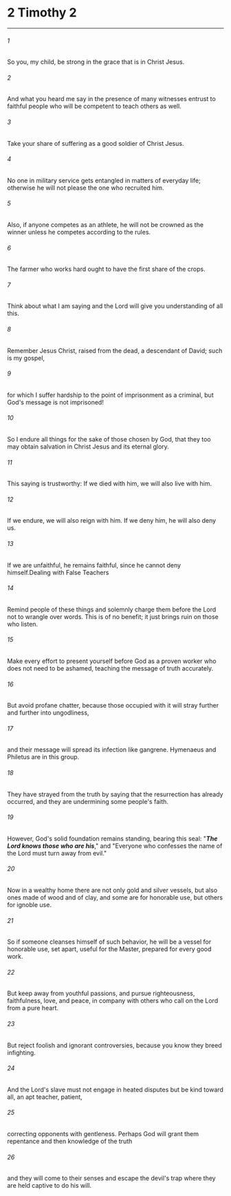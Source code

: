 # 2 Timothy 2
***



###### 1 
So you, my child, be strong in the grace that is in Christ Jesus. 

###### 2 
And what you heard me say in the presence of many witnesses entrust to faithful people who will be competent to teach others as well. 

###### 3 
Take your share of suffering as a good soldier of Christ Jesus. 

###### 4 
No one in military service gets entangled in matters of everyday life; otherwise he will not please the one who recruited him. 

###### 5 
Also, if anyone competes as an athlete, he will not be crowned as the winner unless he competes according to the rules. 

###### 6 
The farmer who works hard ought to have the first share of the crops. 

###### 7 
Think about what I am saying and the Lord will give you understanding of all this. 

###### 8 
Remember Jesus Christ, raised from the dead, a descendant of David; such is my gospel, 

###### 9 
for which I suffer hardship to the point of imprisonment as a criminal, but God's message is not imprisoned! 

###### 10 
So I endure all things for the sake of those chosen by God, that they too may obtain salvation in Christ Jesus and its eternal glory. 

###### 11 
This saying is trustworthy: If we died with him, we will also live with him. 

###### 12 
If we endure, we will also reign with him. If we deny him, he will also deny us. 

###### 13 
If we are unfaithful, he remains faithful, since he cannot deny himself.Dealing with False Teachers 

###### 14 
Remind people of these things and solemnly charge them before the Lord not to wrangle over words. This is of no benefit; it just brings ruin on those who listen. 

###### 15 
Make every effort to present yourself before God as a proven worker who does not need to be ashamed, teaching the message of truth accurately. 

###### 16 
But avoid profane chatter, because those occupied with it will stray further and further into ungodliness, 

###### 17 
and their message will spread its infection like gangrene. Hymenaeus and Philetus are in this group. 

###### 18 
They have strayed from the truth by saying that the resurrection has already occurred, and they are undermining some people's faith. 

###### 19 
However, God's solid foundation remains standing, bearing this seal: "**_The Lord knows those who are his_**," and "Everyone who confesses the name of the Lord must turn away from evil." 

###### 20 
Now in a wealthy home there are not only gold and silver vessels, but also ones made of wood and of clay, and some are for honorable use, but others for ignoble use. 

###### 21 
So if someone cleanses himself of such behavior, he will be a vessel for honorable use, set apart, useful for the Master, prepared for every good work. 

###### 22 
But keep away from youthful passions, and pursue righteousness, faithfulness, love, and peace, in company with others who call on the Lord from a pure heart. 

###### 23 
But reject foolish and ignorant controversies, because you know they breed infighting. 

###### 24 
And the Lord's slave must not engage in heated disputes but be kind toward all, an apt teacher, patient, 

###### 25 
correcting opponents with gentleness. Perhaps God will grant them repentance and then knowledge of the truth 

###### 26 
and they will come to their senses and escape the devil's trap where they are held captive to do his will.
